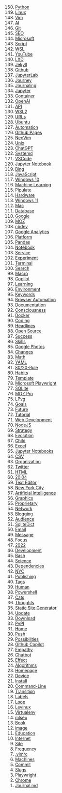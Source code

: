 <ol start='150' reversed>
<li><a href="/python/">Python</a></li>
<li><a href="/linux/">Linux</a></li>
<li><a href="/vim/">Vim</a></li>
<li><a href="/ai/">AI</a></li>
<li><a href="/git/">Git</a></li>
<li><a href="/seo/">SEO</a></li>
<li><a href="/microsoft/">Microsoft</a></li>
<li><a href="/script/">Script</a></li>
<li><a href="/wsl/">WSL</a></li>
<li><a href="/youtube/">YouTube</a></li>
<li><a href="/lxd/">LXD</a></li>
<li><a href="/jekyll/">Jekyll</a></li>
<li><a href="/github/">Github</a></li>
<li><a href="/jupyterlab/">JupyterLab</a></li>
<li><a href="/journey/">Journey</a></li>
<li><a href="/journaling/">Journaling</a></li>
<li><a href="/jupyter/">Jupyter</a></li>
<li><a href="/container/">Container</a></li>
<li><a href="/openai/">OpenAI</a></li>
<li><a href="/api/">API</a></li>
<li><a href="/wsl2/">WSL2</a></li>
<li><a href="/url/">URLs</a></li>
<li><a href="/ubuntu/">Ubuntu</a></li>
<li><a href="/automation/">Automation</a></li>
<li><a href="/github-pages/">Github Pages</a></li>
<li><a href="/neovim/">NeoVim</a></li>
<li><a href="/unix/">Unix</a></li>
<li><a href="/chatgpt/">ChatGPT</a></li>
<li><a href="/systemd/">Systemd</a></li>
<li><a href="/vscode/">VSCode</a></li>
<li><a href="/jupyter-notebook/">Jupyter Notebook</a></li>
<li><a href="/bing/">Bing</a></li>
<li><a href="/javascript/">JavaScript</a></li>
<li><a href="/windows-10/">Windows 10</a></li>
<li><a href="/machine-learning/">Machine Learning</a></li>
<li><a href="/pipulate/">Pipulate</a></li>
<li><a href="/hardware/">Hardware</a></li>
<li><a href="/windows-11/">Windows 11</a></li>
<li><a href="/mac/">Mac</a></li>
<li><a href="/database/">Database</a></li>
<li><a href="/google/">Google</a></li>
<li><a href="/moz/">MOZ</a></li>
<li><a href="/nbdev/">nbdev</a></li>
<li><a href="/google-analytics/">Google Analytics</a></li>
<li><a href="/platform/">Platform</a></li>
<li><a href="/panda/">Pandas</a></li>
<li><a href="/notebook/">Notebook</a></li>
<li><a href="/service/">Service</a></li>
<li><a href="/experiment/">Experiment</a></li>
<li><a href="/terminal/">Terminal</a></li>
<li><a href="/search/">Search</a></li>
<li><a href="/macro/">Macro</a></li>
<li><a href="/copilot/">Copilot</a></li>
<li><a href="/learning/">Learning</a></li>
<li><a href="/environment/">Environment</a></li>
<li><a href="/keywords/">Keywords</a></li>
<li><a href="/browser-automation/">Browser Automation</a></li>
<li><a href="/documentation/">Documentation</a></li>
<li><a href="/consciousness/">Consciousness</a></li>
<li><a href="/docker/">Docker</a></li>
<li><a href="/coding/">Coding</a></li>
<li><a href="/headline/">Headlines</a></li>
<li><a href="/open-source/">Open Source</a></li>
<li><a href="/success/">Success</a></li>
<li><a href="/skill/">Skills</a></li>
<li><a href="/google-photos/">Google Photos</a></li>
<li><a href="/change/">Changes</a></li>
<li><a href="/math/">Math</a></li>
<li><a href="/yaml/">YAML</a></li>
<li><a href="/80-20-rule/">80/20-Rule</a></li>
<li><a href="/habit/">Habits</a></li>
<li><a href="/template/">Template</a></li>
<li><a href="/microsoft-playwright/">Microsoft Playwright</a></li>
<li><a href="/sqlite/">SQLite</a></li>
<li><a href="/moz-pro/">MOZ Pro</a></li>
<li><a href="/lpvg/">LPvg</a></li>
<li><a href="/goal/">Goals</a></li>
<li><a href="/future/">Future</a></li>
<li><a href="/tutorial/">Tutorial</a></li>
<li><a href="/web-development/">Web Development</a></li>
<li><a href="/nodejs/">NodeJS</a></li>
<li><a href="/strategy/">Strategy</a></li>
<li><a href="/evolution/">Evolution</a></li>
<li><a href="/child/">Child</a></li>
<li><a href="/excel/">Excel</a></li>
<li><a href="/jupyter-notebooks/">Jupyter Notebooks</a></li>
<li><a href="/csv/">CSV</a></li>
<li><a href="/organization/">Organization</a></li>
<li><a href="/twitter/">Twitter</a></li>
<li><a href="/html/">HTML</a></li>
<li><a href="/20-04/">20.04</a></li>
<li><a href="/text-editor/">Text Editor</a></li>
<li><a href="/new-york-city/">New York City</a></li>
<li><a href="/artificial-intelligence/">Artificial Intelligence</a></li>
<li><a href="/graphic/">Graphics</a></li>
<li><a href="/proprietary/">Proprietary</a></li>
<li><a href="/network/">Network</a></li>
<li><a href="/blogging/">Blogging</a></li>
<li><a href="/audience/">Audience</a></li>
<li><a href="/sqlitedict/">SqliteDict</a></li>
<li><a href="/email/">Email</a></li>
<li><a href="/message/">Message</a></li>
<li><a href="/focus/">Focus</a></li>
<li><a href="/2022/">2022</a></li>
<li><a href="/development/">Development</a></li>
<li><a href="/bash/">Bash</a></li>
<li><a href="/science/">Science</a></li>
<li><a href="/dependency/">Dependencies</a></li>
<li><a href="/nyc/">NYC</a></li>
<li><a href="/publishing/">Publishing</a></li>
<li><a href="/tag/">Tags</a></li>
<li><a href="/human/">Human</a></li>
<li><a href="/powershell/">Powershell</a></li>
<li><a href="/cat/">Cats</a></li>
<li><a href="/thought/">Thoughts</a></li>
<li><a href="/static-site-generator/">Static Site Generator</a></li>
<li><a href="/update/">Update</a></li>
<li><a href="/download/">Download</a></li>
<li><a href="/pypi/">PyPI</a></li>
<li><a href="/home/">Home</a></li>
<li><a href="/push/">Push</a></li>
<li><a href="/possibility/">Possibilities</a></li>
<li><a href="/github-copilot/">Github Copilot</a></li>
<li><a href="/empathy/">Empathy</a></li>
<li><a href="/chatbot/">Chatbot</a></li>
<li><a href="/effect/">Effect</a></li>
<li><a href="/algorithm/">Algorithms</a></li>
<li><a href="/homepage/">Homepage</a></li>
<li><a href="/device/">Device</a></li>
<li><a href="/install/">Install</a></li>
<li><a href="/command-line/">Command-Line</a></li>
<li><a href="/transition/">Transition</a></li>
<li><a href="/label/">Labels</a></li>
<li><a href="/loop/">Loop</a></li>
<li><a href="/levinux/">Levinux</a></li>
<li><a href="/virtualenv/">Virtualenv</a></li>
<li><a href="/mlseo/">mlseo</a></li>
<li><a href="/book/">Book</a></li>
<li><a href="/image/">image</a></li>
<li><a href="/education/">Education</a></li>
<li><a href="/internet/">Internet</a></li>
<li><a href="/site/">Site</a></li>
<li><a href="/frequency/">Frequency</a></li>
<li><a href="/vimrc/">.vimrc</a></li>
<li><a href="/machine/">Machines</a></li>
<li><a href="/commit/">Commit</a></li>
<li><a href="/slug/">Slugs</a></li>
<li><a href="/playwright/">Playwright</a></li>
<li><a href="/chrome/">Chrome</a></li>
<li><a href="/journal-md/">Journal.md</a></li>
</ol>
